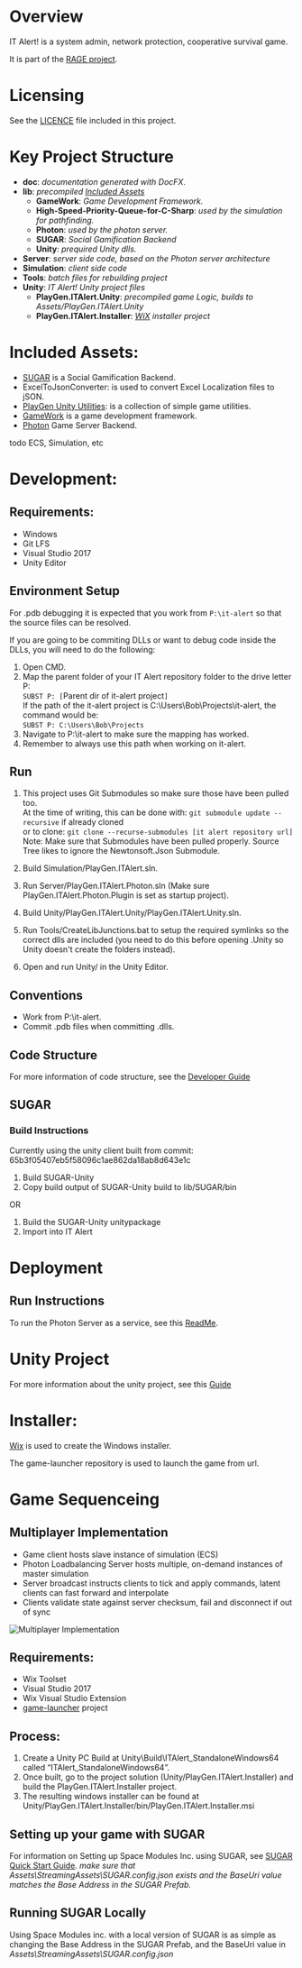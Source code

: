 # Overview 
IT Alert! is a system admin, network protection, cooperative survival game.

It is part of the [RAGE project](http://rageproject.eu/).

# Licensing
See the [LICENCE](LICENCE.md) file included in this project.

# Key Project Structure
- **doc**: *documentation generated with DocFX*.
- **lib**: *precompiled [Included Assets](#Included-Assets)* 
  - **GameWork**: *Game Development Framework.*  
  - **High-Speed-Priority-Queue-for-C-Sharp**: *used by the simulation for pathfinding.*
  - **Photon**: *used by the photon server.*
  - **SUGAR**: *Social Gamification Backend*
  - **Unity**: *prequired Unity dlls.*
- **Server**: *server side code, based on the Photon server architecture*
- **Simulation**: *client side code*
- **Tools**: *batch files for rebuilding project*
- **Unity**: *IT Alert! Unity project files*
  - **PlayGen.ITAlert.Unity**: *precompiled game Logic, builds to Assets/PlayGen.ITAlert.Unity*
  - **PlayGen.ITAlert.Installer**: *[WiX](http://wixtoolset.org/) installer project*

# Included Assets:
- [SUGAR](http://www.sugarengine.org/) is a Social Gamification Backend.
- ExcelToJsonConverter: is used to convert Excel Localization files to jSON.
- [PlayGen Unity Utilities](git@codebasehq.com:playgen/components/unityutilities.git): is a collection of simple game utilities.
- [GameWork](https://github.com/Game-Work/GameWork.Unity) is a game development framework. 
- [Photon](https://www.photonengine.com/en/OnPremise) Game Server Backend.

todo ECS, Simulation, etc


# Development:
## Requirements:
- Windows
- Git LFS
- Visual Studio 2017
- Unity Editor

## Environment Setup
For .pdb debugging it is expected that you work from `P:\it-alert` so that the source files can be resolved.

If you are going to be commiting DLLs or want to debug code inside the DLLs, you will need to do the following:

1. Open CMD.
2. Map the parent folder of your IT Alert repository folder to the drive letter P:  
`SUBST P: [`Parent dir of it-alert project`]`  
If the path of the it-alert project is C:\Users\Bob\Projects\it-alert, the command would be:  
`SUBST P: C:\Users\Bob\Projects`
3. Navigate to P:\it-alert to make sure the mapping has worked.
4. Remember to always use this path when working on it-alert.

## Run
1. This project uses Git Submodules so make sure those have been pulled too.  
At the time of writing, this can be done with: `git submodule update --recursive` if already cloned  
or to clone: `git clone --recurse-submodules [it alert repository url]`  
Note: Make sure that Submodules have been pulled properly. Source Tree likes to ignore the Newtonsoft.Json Submodule.

2. Build Simulation/PlayGen.ITAlert.sln.

3. Run Server/PlayGen.ITAlert.Photon.sln (Make sure PlayGen.ITAlert.Photon.Plugin is set as startup project).

4. Build Unity/PlayGen.ITAlert.Unity/PlayGen.ITAlert.Unity.sln.

5. Run Tools/CreateLibJunctions.bat to setup the required symlinks so the correct dlls are included (you need to do this before opening .Unity so Unity doesn't create the folders instead).

6. Open and run Unity/ in the Unity Editor.


## Conventions
- Work from P:\it-alert.
- Commit .pdb files when committing .dlls.

## Code Structure
For more information of code structure, see the [Developer Guide](doc/guides/DeveloperGuide.md)

## SUGAR
### Build Instructions
Currently using the unity client built from commit: 65b3f05407eb5f58096c1ae862da18ab8d643e1c

1. Build SUGAR-Unity
2. Copy build output of SUGAR-Unity build to lib/SUGAR/bin

OR

1. Build the SUGAR-Unity unitypackage
2. Import into IT Alert

# Deployment
## Run Instructions
To run the Photon Server as a service, see this [ReadMe](Server/deploy/ReadMe.md).

# Unity Project
For more information about the unity project, see this [Guide](doc/guides/Unity/UnityProject.md)

# Installer:
[Wix](http://wixtoolset.org/) is used to create the Windows installer.

The game-launcher repository is used to launch the game from url.

# Game Sequenceing
## Multiplayer Implementation
- Game client hosts slave instance of simulation (ECS)
- Photon Loadbalancing Server hosts multiple, on-demand instances of master simulation
- Server broadcast instructs clients to tick and apply commands, latent clients can fast forward and interpolate
- Clients validate state against server checksum, fail and disconnect if out of sync

![Multiplayer Implementation]()

## Requirements:
- Wix Toolset
- Visual Studio 2017
- Wix Visual Studio Extension
- [game-launcher](https://gitlab.com/playgen/game-launcher) project

## Process:
1. Create a Unity PC Build at Unity\Build\ITAlert_StandaloneWindows64 called “ITAlert_StandaloneWindows64”.
2. Once built, go to the project solution (Unity/PlayGen.ITAlert.Installer) and build the PlayGen.ITAlert.Installer project.
3. The resulting windows installer can be found at Unity/PlayGen.ITAlert.Installer/bin/PlayGen.ITAlert.Installer.msi

## Setting up your game with SUGAR
For information on Setting up Space Modules Inc. using SUGAR, see [SUGAR Quick Start Guide](http://api.sugarengine.org/v1/unity-client/tutorials/quick-start.html). *make sure that Assets\StreamingAssets\SUGAR.config.json exists and the BaseUri value matches the Base Address in the SUGAR Prefab.* 

## Running SUGAR Locally
Using Space Modules inc. with a local version of SUGAR is as simple as changing the Base Address in the SUGAR Prefab, and the BaseUri value in *Assets\StreamingAssets\SUGAR.config.json*